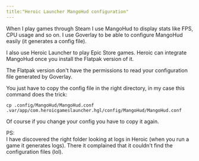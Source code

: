 ```yaml
---
title:"Heroic Launcher MangoHud configuration"
---
```


When I play games through Steam I use MangoHud to display stats like FPS, CPU usage and so on.
I use Goverlay to be able to configure MangoHud easily (it generates a config file).

I also use Heroic Launcher to play Epic Store games.
Heroic can integrate MangoHud once you install the Flatpak version of it.

The Flatpak version don't have the permissions to read your configuration file generated by Goverlay.

You just have to copy the config file in the right directory, in my case this command does the trick: 

`cp .config/MangoHud/MangoHud.conf .var/app/com.heroicgameslauncher.hgl/config/MangoHud/MangoHud.conf`  

Of course if you change your config you have to copy it again.

PS:  
I have discovered the right folder looking at logs in Heroic (when you run a game it generates logs).
There it complained that it couldn't find the configuration files (lol).
